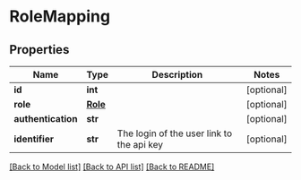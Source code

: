 # RoleMapping

## Properties
Name | Type | Description | Notes
------------ | ------------- | ------------- | -------------
**id** | **int** |  | [optional] 
**role** | [**Role**](Role.md) |  | [optional] 
**authentication** | **str** |  | [optional] 
**identifier** | **str** | The login of the user link to the api key | [optional] 

[[Back to Model list]](../README.md#documentation-for-models) [[Back to API list]](../README.md#documentation-for-api-endpoints) [[Back to README]](../README.md)

